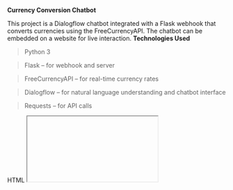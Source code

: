 **Currency Conversion Chatbot**

This project is a Dialogflow chatbot integrated with a Flask webhook that converts currencies using the FreeCurrencyAPI. The chatbot can be embedded on a website for live interaction.
**Technologies Used**

> Python 3

> Flask – for webhook and server

> FreeCurrencyAPI – for real-time currency rates

> Dialogflow – for natural language understanding and chatbot interface

> Requests – for API calls

HTML <iframe> – to embed the chatbot on a website
<img width="1381" height="866" alt="image" src="https://github.com/user-attachments/assets/93fbeb99-16cf-45f8-9f06-a37ac0295759" />
<img width="1919" height="871" alt="image" src="https://github.com/user-attachments/assets/1cc99751-a5e7-4d07-bb4d-295e60321e09" />


